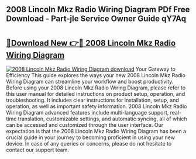 ## 2008 Lincoln Mkz Radio Wiring Diagram PDf Free Download - Part-jIe Service Owner Guide qY7Aq

# <h2><a href="http://dfsmhq.blite.top/?on=2008+Lincoln+Mkz+Radio+Wiring+Diagram">🔗Download New 👉🔴 2008 Lincoln Mkz Radio Wiring Diagram</a></h2>

[![2008 Lincoln Mkz Radio Wiring Diagram download](https://i.imgur.com/lujVjoI.png)](http://dfsmhq.blite.top/?on=2008+Lincoln+Mkz+Radio+Wiring+Diagram)
Your Gateway to Efficiency This guide explores the ways your new 2008 Lincoln Mkz Radio Wiring Diagram can streamline your workflow and boost productivity. Before using your 2008 Lincoln Mkz Radio Wiring Diagram, please refer to this user manual for detailed instructions on product setup, operation, and troubleshooting. It includes clear instructions for installation, setup, and operation, as well as important safety information. 2008 Lincoln Mkz Radio Wiring Diagram advanced features include multi-language support, real-time translation, customizable settings, and automatic syncing, all of which can be accessed and customized through the user interface. Our expectation is that the 2008 Lincoln Mkz Radio Wiring Diagram has been a crucial guide in your journey to becoming proficient in using your new device. In case of any queries or concerns, please do not hesitate to contact our support team.
